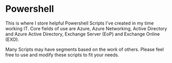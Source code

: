 # Powershell
This is where I store helpful Powershell Scripts I've created in my time working IT. Core fields of use are Azure, Azure Networking, Active Directory and Azure Active Directory, Exchange Server (EoP) and Exchange Online (EXO). 

Many Scripts may have segments based on the work of others. Please feel free to use and modify these scripts to fit your needs.
